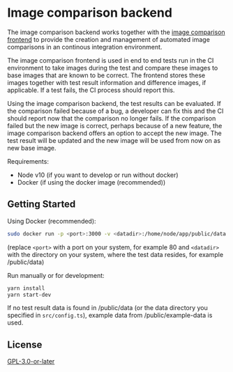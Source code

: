 # Image comparison backend

The image comparison backend works together with the
[image comparison frontend](https://github.com/jochendiekenbrock/image-comparison-frontend)
to provide the creation and management of automated image comparisons in an continous 
integration environment.

The image comparison frontend is used in end to end tests run in the CI environment to 
take images during the test
and compare these images to base images that are known to be correct. The frontend stores
these images together with test result information and difference images, if applicable.
If a test fails, the CI process should report this.

Using the image comparison backend, the test results can be evaluated. If the comparison failed
because of a bug, a developer can fix this and the CI should report now that the comparison no longer fails.
If the comparison failed but the new image is correct, perhaps because of a new feature,
the image comparison backend offers an option to accept the new image. The test result will be updated 
and the new image will be used from now on as new base image.

Requirements:
 * Node v10 (if you want to develop or run without docker)
 * Docker (if using the docker image (recommended))

## Getting Started
Using Docker (recommended):

```sh
sudo docker run -p <port>:3000 -v <datadir>:/home/node/app/public/data -d jochendiekenbrock/image-comparison-backend
```
(replace ```<port>``` with a port on your system, for example 80 and 
```<datadir>``` with the directory on your system, where the test data resides, 
for example /public/data)

Run manually or for development:

```sh
yarn install
yarn start-dev
```

If no test result data is found in /public/data (or the data directory you specified in ```src/config.ts```),
example data from /public/example-data is used.

## License

[GPL-3.0-or-later](./LICENSE.txt)
